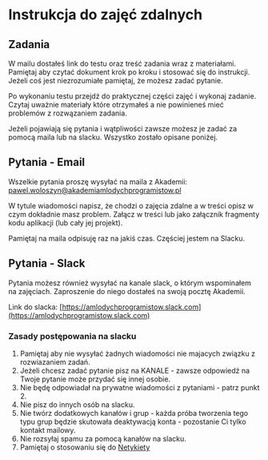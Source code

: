 # Instrukcja do zajęć zdalnych

## Zadania

W mailu dostałeś link do testu oraz treść zadania wraz z materiałami. Pamiętaj aby czytać dokument krok po kroku i stosować się do instrukcji. Jeżeli coś jest niezrozumiałe pamiętaj, że możesz zadać pytanie.

Po wykonaniu testu przejdź do praktycznej części zajęć i wykonaj zadanie. Czytaj uważnie materiały które otrzymałeś a nie powinieneś mieć problemów z rozwązaniem zadania.

Jeżeli pojawiają się pytania i wątpliwości zawsze możesz je zadać za pomocą maila lub na slacku. Wszystko zostało opisane poniżej.

## Pytania - Email

Wszelkie pytania proszę wysyłać na maila z Akademii: <pawel.woloszyn@akademiamlodychprogramistow.pl>

W tytule wiadomości napisz, że chodzi o zajęcia zdalne a w treści opisz w czym dokładnie masz problem. Załącz w treści lub jako załącznik fragmenty kodu aplikacji (lub cały jej projekt). 

Pamiętaj na maila odpisuję raz na jakiś czas. Częściej jestem na Slacku.

## Pytania - Slack

Pytania możesz również wysyłać na kanale slack, o którym wspominałem na zajęciach. Zaproszenie do niego dostałeś na swoją pocztę Akademii. 

Link do slacka: [https://amlodychprogramistow.slack.com](https://amlodychprogramistow.slack.com)

### Zasady postępowania na slacku
1. Pamiętaj aby nie wysyłać żadnych wiadomości nie majacych związku z rozwiazaniem zadań.
2. Jeżeli chcesz zadać pytanie pisz na KANALE - zawsze odpowiedź na Twoje pytanie może przydać się innej osobie.
3. Nie będę odpowiadał na prywatne wiadomości z pytaniami - patrz punkt 2.
4. Nie pisz do innych osób na slacku.
5. Nie twórz dodatkowych kanałów i grup - każda próba tworzenia tego typu grup będzie skutowała deaktywacją konta - pozostanie Ci tylko kontakt mailowy.
6. Nie rozsyłaj spamu za pomocą kanałów na slacku.
7. Pamiętaj o stosowaniu się do [Netykiety](https://fundacja.orange.pl/blog/wpis/netykieta)